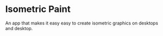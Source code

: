 # Isometric Paint

An app that makes it easy easy to create isometric graphics on desktops and desktop.
